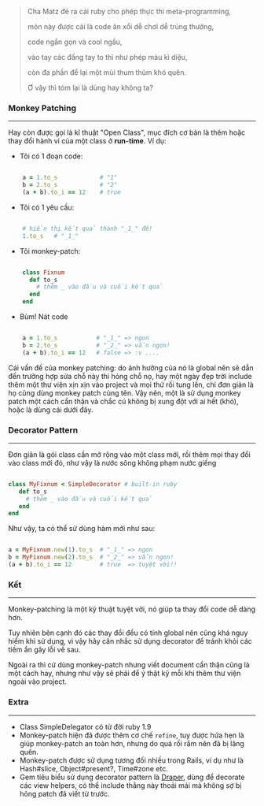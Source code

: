 > Cha Matz đẻ ra cái ruby cho phép thực thi meta-programming,
> 
> món này được cái là code ăn xổi dễ chơi dễ trúng thưởng,
> 
> code ngắn gọn và cool ngầu,
> 
> vào tay các đấng tay to thì như phép màu kì diệu,
> 
> còn đa phần để lại một mùi thum thủm khó quên.
> 
> Ơ vậy thì tóm lại là dùng hay không ta?

### Monkey Patching


-----


Hay còn được gọi là kĩ thuật "Open Class", mục đích cơ bản là thêm hoặc thay đổi hành vi của một class ở __run-time__. 
Ví dụ:



- Tôi có 1 đoạn code:
```ruby

    a = 1.to_s            # "1"
    b = 2.to_s            # "2"
    (a + b).to_i == 12    # true

```

- Tôi có 1 yêu cầu:
```ruby

    # hiển thị kết quả thành "_1_" đê!
    1.to_s   # "_1_"

```
- Tôi monkey-patch:

```ruby

    class Fixnum
      def to_s
        # thêm _ vào đầu và cuối kết quả
      end
    end

```

- Bùm! Nát code
```ruby

    a = 1.to_s           # "_1_" => ngon
    b = 2.to_s           # "_2_" => vẫn ngon!
    (a + b).to_i == 12   # false => :v ....

```

Cái vấn đề của monkey patching: do ảnh hưởng của nó là global nên sẽ dẫn đến trường hợp sửa chỗ này thì hỏng chỗ nọ, hay một ngày đẹp trời include thêm một thư viện xịn xịn vào project và mọi thứ rối tung lên, chỉ đơn giản là họ cũng dùng monkey patch cùng tên.
Vậy nên, một là sử dụng monkey patch một cách cẩn thận và chắc cú không bị xung đột với ai hết (khó), hoặc là dùng cái dưới đây.

### Decorator Pattern


-----



Đơn giản là gói class cần mở rộng vào một class mới, rồi thêm mọi thay đổi vào class mới đó, như vậy là nước sông không phạm nước giếng

```ruby

class MyFixnum < SimpleDecorator # built-in ruby
   def to_s
     # thêm _ vào đầu và cuối kết quả
   end
end

```

Như vậy, ta có thể sử dùng hàm mới như sau:
```ruby

a = MyFixnum.new(1).to_s  # "_1_" => ngon
b = MyFixnum.new(2).to_s  # "_2_" => vẫn ngon!
(a + b).to_i == 12        # true  => tuyệt vời!!

```


### Kết


-----

Monkey-patching là một kỹ thuật tuyệt vời, nó giúp ta thay đổi code dễ dàng hơn.

Tuy nhiên bên cạnh đó các thay đổi đều có tính global nên cũng khá nguy hiểm khi sử dụng, vì vậy hãy cân nhắc sử dụng decorator để tránh khỏi các tiềm ẩn gây lỗi về sau.

Ngoài ra thì cứ dùng monkey-patch nhưng viết document cẩn thận cũng là một cách hay, nhưng như vậy sẽ phải để ý thật kỹ mỗi khi thêm thư viện ngoài vào project.


### Extra


-----



* Class SimpleDelegator có từ đời ruby 1.9
* Monkey-patch hiện đã được thêm cơ chế `refine`, tuy được hứa hẹn là giúp monkey-patch an toàn hơn, nhưng do quá rối rắm nên đã bị lãng quên.
* Monkey-patch được sử dụng tương đối nhiều trong Rails, ví dụ như là Hash#slice, Object#present?, Time#zone etc.
* Gem tiêu biểu sử dụng decorator pattern là [Draper](https://github.com/drapergem/draper), dùng để decorate các view helpers, có thể include thằng này thoải mái mà không sợ bị hỏng patch đã viết từ trước.